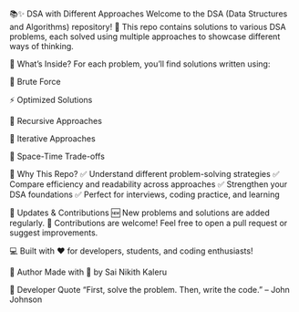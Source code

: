 📚✨ DSA with Different Approaches
Welcome to the DSA (Data Structures and Algorithms) repository! 🚀
This repo contains solutions to various DSA problems, each solved using multiple approaches to showcase different ways of thinking.

🧩 What’s Inside?
For each problem, you’ll find solutions written using:

📝 Brute Force

⚡ Optimized Solutions

🔁 Recursive Approaches

🔄 Iterative Approaches

💭 Space-Time Trade-offs

🎯 Why This Repo?
✅ Understand different problem-solving strategies
✅ Compare efficiency and readability across approaches
✅ Strengthen your DSA foundations
✅ Perfect for interviews, coding practice, and learning

🚧 Updates & Contributions
🆕 New problems and solutions are added regularly.
🙌 Contributions are welcome! Feel free to open a pull request or suggest improvements.

💻 Built with ❤️ for developers, students, and coding enthusiasts!

👤 Author
Made with 💙 by Sai Nikith Kaleru

💬 Developer Quote
“First, solve the problem. Then, write the code.” – John Johnson
